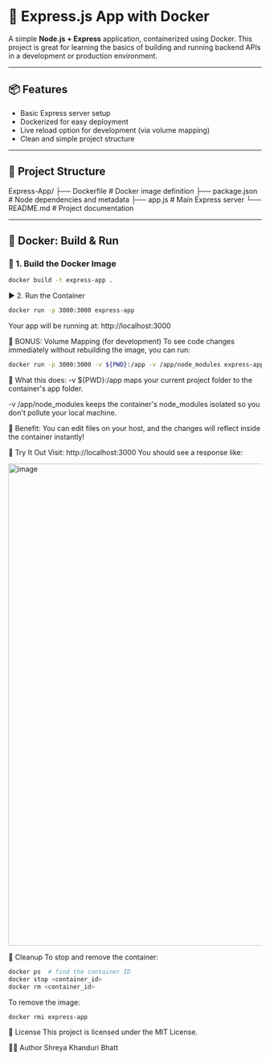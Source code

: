 # 🚀 Express.js App with Docker

A simple **Node.js + Express** application, containerized using Docker. This project is great for learning the basics of building and running backend APIs in a development or production environment.

---

## 📦 Features

- Basic Express server setup
- Dockerized for easy deployment
- Live reload option for development (via volume mapping)
- Clean and simple project structure

---

## 📁 Project Structure

Express-App/
├── Dockerfile # Docker image definition
├── package.json # Node dependencies and metadata
├── app.js # Main Express server
└── README.md # Project documentation


---

## 🐳 Docker: Build & Run

### 🔨 1. Build the Docker Image

```bash
docker build -t express-app .
```
▶️ 2. Run the Container
```bash
docker run -p 3000:3000 express-app
```

Your app will be running at:
http://localhost:3000

🔁 BONUS: Volume Mapping (for development)
To see code changes immediately without rebuilding the image, you can run:
```bash
docker run -p 3000:3000 -v ${PWD}:/app -v /app/node_modules express-app
```

🧠 What this does:
-v ${PWD}:/app maps your current project folder to the container's app folder.

-v /app/node_modules keeps the container's node_modules isolated so you don't pollute your local machine.

📌 Benefit: You can edit files on your host, and the changes will reflect inside the container instantly!

🧪 Try It Out
Visit: http://localhost:3000
You should see a response like:

<img width="959" alt="image" src="https://github.com/user-attachments/assets/359d1b3d-3807-4d0c-bdce-583332c5ef55" />

🧼 Cleanup
To stop and remove the container:
```bash
docker ps  # find the container ID
docker stop <container_id>
docker rm <container_id>
```

To remove the image:

```bash
docker rmi express-app
```
📄 License
This project is licensed under the MIT License.

🙋‍♂️ Author
Shreya Khanduri Bhatt


